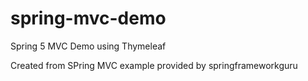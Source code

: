 # spring-mvc-demo
Spring 5 MVC Demo using Thymeleaf

Created from SPring MVC example provided by springframeworkguru
